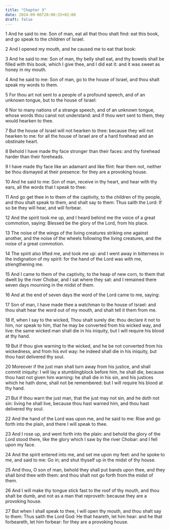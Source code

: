```yaml
---
title: "Chapter 3"
date: 2024-09-06T20:00:33+02:00
draft: false
---
```



1 And he said to me: Son of man, eat all that thou shalt find: eat this book, and go speak to the children of Israel.

2 And I opened my mouth, and he caused me to eat that book:

3 And he said to me: Son of man, thy belly shall eat, and thy bowels shall be filled with this book, which I give thee, and I did eat it: and it was sweet as honey in my mouth.

4 And he said to me: Son of man, go to the house of Israel, and thou shalt speak my words to them.

5 For thou art not sent to a people of a profound speech, and of an unknown tongue, but to the house of Israel:

6 Nor to many nations of a strange speech, and of an unknown tongue, whose words thou canst not understand: and if thou wert sent to them, they would hearken to thee.

7 But the house of Israel will not hearken to thee: because they will not hearken to me: for all the house of Israel are of a hard forehead and an obstinate heart.

8 Behold I have made thy face stronger than their faces: and thy forehead harder than their foreheads.

9 I have made thy face like an adamant and like flint: fear them not, neither be thou dismayed at their presence: for they are a provoking house.

10 And he said to me: Son of man, receive in thy heart, and hear with thy ears, all the words that I speak to thee:

11 And go get thee in to them of the captivity, to the children of thy people, and thou shalt speak to them, and shalt say to them: Thus saith the Lord: If so be they will hear, and will forbear.

12 And the spirit took me up, and I heard behind me the voice of a great commotion, saying: Blessed be the glory of the Lord, from his place.

13 The noise of the wings of the living creatures striking one against another, and the noise of the wheels following the living creatures, and the noise of a great commotion.

14 The spirit also lifted me, and took me up: and I went away in bitterness in the indignation of my spirit: for the hand of the Lord was with me, strengthening me.

15 And I came to them of the captivity, to the heap of new corn, to them that dwelt by the river Chobar, and I sat where they sat: and I remained there seven days mourning in the midst of them.

16 And at the end of seven days the word of the Lord came to me, saying:

17 Son of man, I have made thee a watchman to the house of Israel: and thou shalt hear the word out of my mouth, and shalt tell it them from me.

18 If, when I say to the wicked, Thou shalt surely die: thou declare it not to him, nor speak to him, that he may be converted from his wicked way, and live: the same wicked man shall die in his iniquity, but I will require his blood at thy hand.

19 But if thou give warning to the wicked, and he be not converted from his wickedness, and from his evil way: he indeed shall die in his iniquity, but thou hast delivered thy soul.

20 Moreover if the just man shall turn away from his justice, and shall commit iniquity: I will lay a stumblingblock before him, he shall die, because thou hast not given him warning: he shall die in his sin, and his justices which he hath done, shall not be remembered: but I will require his blood at thy hand.

21 But if thou warn the just man, that the just may not sin, and he doth not sin: living he shall live, because thou hast warned him, and thou hast delivered thy soul.

22 And the hand of the Lord was upon me, and he said to me: Rise and go forth into the plain, and there I will speak to thee.

23 And I rose up, and went forth into the plain: and behold the glory of the Lord stood there, like the glory which I saw by the river Chobar: and I fell upon my face.

24 And the spirit entered into me, and set me upon my feet: and he spoke to me, and said to me: Go in; and shut thyself up in the midst of thy house.

25 And thou, O son of man, behold they shall put bands upon thee, and they shall bind thee with them: and thou shalt not go forth from the midst of them.

26 And I will make thy tongue stick fast to the roof of thy mouth, and thou shalt be dumb, and not as a man that reproveth: because they are a provoking house.

27 But when I shall speak to thee, I will open thy mouth, and thou shalt say to them: Thus saith the Lord God: He that heareth, let him hear: and he that forbeareth, let him forbear: for they are a provoking house.

